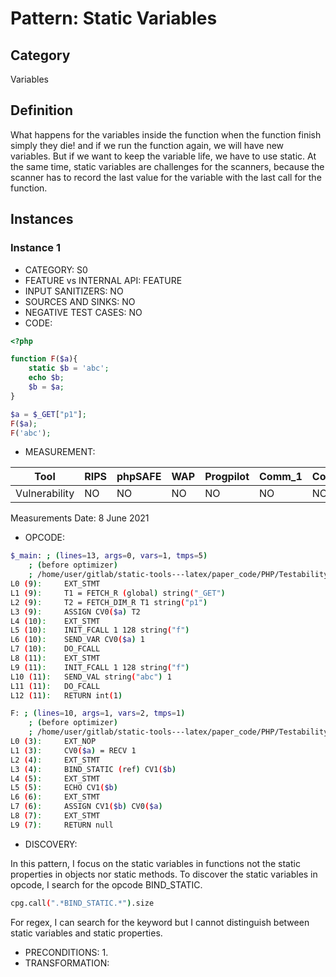 # Pattern: Static Variables

## Category

Variables

## Definition
What happens for the variables inside the function when the function finish simply they die! and if we run the function again, we will have new variables. But if we want to keep the variable life, we have to use static. At the same time, static variables are challenges for the scanners, because the scanner has to record the last value for the variable with the last call for the function.

## Instances

### Instance 1

- CATEGORY: S0
- FEATURE vs INTERNAL API: FEATURE
- INPUT SANITIZERS:  NO
- SOURCES AND SINKS: NO
- NEGATIVE TEST CASES: NO
- CODE:

```php
<?php

function F($a){
    static $b = 'abc';
    echo $b;
    $b = $a;
}

$a = $_GET["p1"];
F($a);
F('abc');
```

- MEASUREMENT:

| Tool          | RIPS | phpSAFE | WAP  | Progpilot | Comm_1 | Comm_2 | Correct |
| ------------- | ---- | ------- | ---- | --------- | ------- | --------- | ------- |
| Vulnerability | NO   | NO      | NO   | NO        | NO      | NO        | YES     |
Measurements Date: 8 June 2021

- OPCODE:

```bash
$_main: ; (lines=13, args=0, vars=1, tmps=5)
    ; (before optimizer)
    ; /home/user/gitlab/static-tools---latex/paper_code/PHP/Testability_Patterns/1_static_variables/1_static_variables.php:1-11
L0 (9):     EXT_STMT
L1 (9):     T1 = FETCH_R (global) string("_GET")
L2 (9):     T2 = FETCH_DIM_R T1 string("p1")
L3 (9):     ASSIGN CV0($a) T2
L4 (10):    EXT_STMT
L5 (10):    INIT_FCALL 1 128 string("f")
L6 (10):    SEND_VAR CV0($a) 1
L7 (10):    DO_FCALL
L8 (11):    EXT_STMT
L9 (11):    INIT_FCALL 1 128 string("f")
L10 (11):   SEND_VAL string("abc") 1
L11 (11):   DO_FCALL
L12 (11):   RETURN int(1)

F: ; (lines=10, args=1, vars=2, tmps=1)
    ; (before optimizer)
    ; /home/user/gitlab/static-tools---latex/paper_code/PHP/Testability_Patterns/1_static_variables/1_static_variables.php:3-7
L0 (3):     EXT_NOP
L1 (3):     CV0($a) = RECV 1
L2 (4):     EXT_STMT
L3 (4):     BIND_STATIC (ref) CV1($b)
L4 (5):     EXT_STMT
L5 (5):     ECHO CV1($b)
L6 (6):     EXT_STMT
L7 (6):     ASSIGN CV1($b) CV0($a)
L8 (7):     EXT_STMT
L9 (7):     RETURN null
```

- DISCOVERY:

In this pattern, I focus on the static variables in functions not the static properties in objects nor static methods. To discover the static variables in opcode, I search for the opcode BIND_STATIC.
```bash
cpg.call(".*BIND_STATIC.*").size
```
For regex, I can search for the keyword but I cannot distinguish between static variables and static properties. 
- PRECONDITIONS:
   1.
- TRANSFORMATION: 
```

```